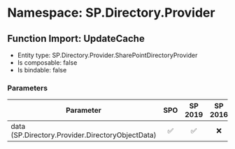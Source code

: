 # Namespace: SP.Directory.Provider

## Function Import: UpdateCache

- Entity type: SP.Directory.Provider.SharePointDirectoryProvider
- Is composable: false
- Is bindable: false

### Parameters

Parameter | SPO | SP 2019 | SP 2016 | SP 2013
----------|:---:|:-------:|:-------:|:-------
data (SP.Directory.Provider.DirectoryObjectData) | ✅ | ✅ | ❌ | ❌

